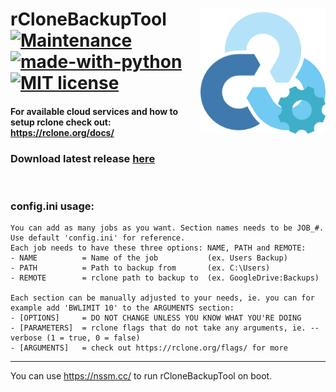 <img align="right" width="200" src="./res/logo.png"></img>
rCloneBackupTool
[![Maintenance](https://img.shields.io/badge/Maintained%3F-yes-green.svg)](https://GitHub.com/Naereen/StrapDown.js/graphs/commit-activity)
[![made-with-python](https://img.shields.io/badge/Made%20with-Python-green.svg)](https://www.python.org/)
[![MIT license](https://img.shields.io/badge/License-MIT-green.svg)](https://lbesson.mit-license.org/)
===
#### For available cloud services and how to setup rclone check out: https://rclone.org/docs/
### Download latest release [here](https://github.com/Tymec/rcloneBackupTool/releases/latest)
<br/>

### config.ini usage:

```
You can add as many jobs as you want. Section names needs to be JOB_#. Use default 'config.ini' for reference.
Each job needs to have these three options: NAME, PATH and REMOTE:
- NAME          = Name of the job           (ex. Users Backup)
- PATH          = Path to backup from       (ex. C:\Users)
- REMOTE        = rclone path to backup to  (ex. GoogleDrive:Backups)

Each section can be manually adjusted to your needs, ie. you can for example add 'BWLIMIT 10' to the ARGUMENTS section:
- [OPTIONS]     = DO NOT CHANGE UNLESS YOU KNOW WHAT YOU'RE DOING
- [PARAMETERS]  = rclone flags that do not take any arguments, ie. --verbose (1 = true, 0 = false)
- [ARGUMENTS]   = check out https://rclone.org/flags/ for more
```
---
You can use https://nssm.cc/ to run rCloneBackupTool on boot.

